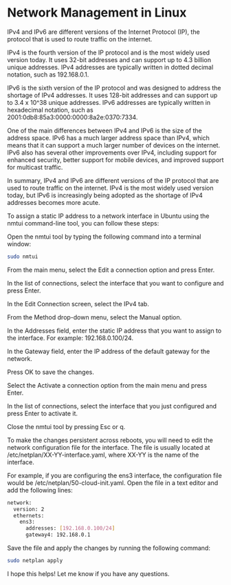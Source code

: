# Network Management in Linux

IPv4 and IPv6 are different versions of the Internet Protocol (IP), the protocol that is used to route traffic on the internet.

IPv4 is the fourth version of the IP protocol and is the most widely used version today. It uses 32-bit addresses and can support up to 4.3 billion unique addresses. IPv4 addresses are typically written in dotted decimal notation, such as 192.168.0.1.

IPv6 is the sixth version of the IP protocol and was designed to address the shortage of IPv4 addresses. It uses 128-bit addresses and can support up to 3.4 x 10^38 unique addresses. IPv6 addresses are typically written in hexadecimal notation, such as 2001:0db8:85a3:0000:0000:8a2e:0370:7334.

One of the main differences between IPv4 and IPv6 is the size of the address space. IPv6 has a much larger address space than IPv4, which means that it can support a much larger number of devices on the internet. IPv6 also has several other improvements over IPv4, including support for enhanced security, better support for mobile devices, and improved support for multicast traffic.

In summary, IPv4 and IPv6 are different versions of the IP protocol that are used to route traffic on the internet. IPv4 is the most widely used version today, but IPv6 is increasingly being adopted as the shortage of IPv4 addresses becomes more acute.

To assign a static IP address to a network interface in Ubuntu using the nmtui command-line tool, you can follow these steps:

Open the nmtui tool by typing the following command into a terminal window:

```bash
sudo nmtui
```

From the main menu, select the Edit a connection option and press Enter.

In the list of connections, select the interface that you want to configure and press Enter.

In the Edit Connection screen, select the IPv4 tab.

From the Method drop-down menu, select the Manual option.

In the Addresses field, enter the static IP address that you want to assign to the interface. For example: 192.168.0.100/24.

In the Gateway field, enter the IP address of the default gateway for the network.

Press OK to save the changes.

Select the Activate a connection option from the main menu and press Enter.

In the list of connections, select the interface that you just configured and press Enter to activate it.

Close the nmtui tool by pressing Esc or q.

To make the changes persistent across reboots, you will need to edit the network configuration file for the interface. The file is usually located at /etc/netplan/XX-YY-interface.yaml, where XX-YY is the name of the interface.

For example, if you are configuring the ens3 interface, the configuration file would be /etc/netplan/50-cloud-init.yaml. Open the file in a text editor and add the following lines:

```bash
network:
  version: 2
  ethernets:
    ens3:
      addresses: [192.168.0.100/24]
      gateway4: 192.168.0.1
```

Save the file and apply the changes by running the following command:

```bash
sudo netplan apply
```

I hope this helps! Let me know if you have any questions.

